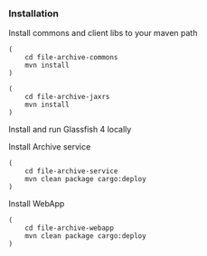 ### Installation

Install commons and client libs to your maven path

```
(
    cd file-archive-commons
    mvn install
)

(
    cd file-archive-jaxrs
    mvn install
)

```

Install and run Glassfish 4 locally

Install Archive service

```
(
    cd file-archive-service
    mvn clean package cargo:deploy
)

```

Install WebApp

```
(
    cd file-archive-webapp
    mvn clean package cargo:deploy
)

```
